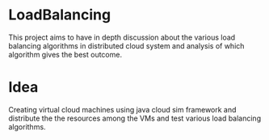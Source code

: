 # LoadBalancing
This project aims to have in depth discussion about the various load balancing algorithms in distributed cloud system and analysis of which algorithm gives the best outcome.
# Idea
Creating virtual cloud machines using java cloud sim framework and distribute the the resources among the VMs and test various load balancing algorithms. 
